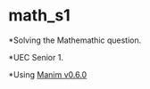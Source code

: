 # math_s1

*Solving the Mathemathic question. 

*UEC Senior 1.

*Using [Manim v0.6.0](https://docs.manim.community/en/v0.6.0/)


